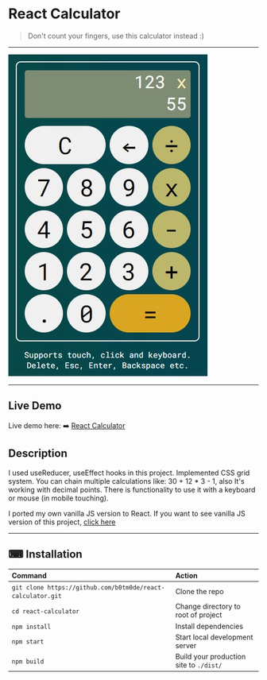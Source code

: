 # React Calculator

> Don't count your fingers, use this calculator instead :)

---

![React Calculator](screenshot.jpg?raw=true)

---
## Live Demo

Live demo here: :arrow_right: [React Calculator](https://calc-project-react.netlify.app/)

## Description

I used useReducer, useEffect hooks in this project. Implemented CSS grid system.
You can chain multiple calculations like: 30 + 12 * 3 - 1, also It's working with decimal points.
There is functionality to use it with a keyboard or mouse (in mobile touching).

I ported my own vanilla JS version to React.
If you want to see vanilla JS version of this project, [click here](https://github.com/b0tm0de/vanilla-js-calculator)

---

## ⌨ Installation

| Command                                                     | Action                                       |
| :---------------------------------------------------------- | :------------------------------------------- |
| `git clone https://github.com/b0tm0de/react-calculator.git` | Clone the repo                               |
| `cd react-calculator`                                       | Change directory to root of project          |
| `npm install`                                               | Install dependencies                         |
| `npm start`                                                 | Start local development server               |
| `npm build`                                                 | Build your production site to `./dist/`      |
